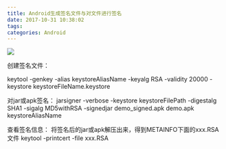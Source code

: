```yaml
---
title: Android生成签名文件与对文件进行签名
date: 2017-10-31 10:38:02
tags:
categories: Android
---
```

<img src="http://owiq5fnuk.bkt.clouddn.com/7.jpg"/>

创建签名文件：
<!-- more -->
keytool  -genkey  -alias  keystoreAliasName  -keyalg  RSA  -validity  20000  -keystore  keystoreFileName.keystore


对jar或apk签名：
jarsigner  -verbose  -keystore  keystoreFilePath  -digestalg  SHA1  -sigalg  MD5withRSA  -signedjar  demo_signed.apk  demo.apk  keystoreAliasName


查看签名信息：
将签名后的jar或apk解压出来，得到METAINFO下面的xxx.RSA文件
keytool -printcert -file xxx.RSA
